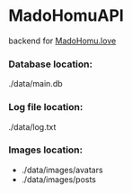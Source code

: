 # MadoHomuAPI
backend for [MadoHomu.love](http://madohomu.love?no-redirect)

### Database location:
./data/main.db

### Log file location:
./data/log.txt

### Images location:
- ./data/images/avatars
- ./data/images/posts
